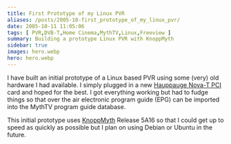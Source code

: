 ```yaml
---
title: First Prototype of my Linux PVR
aliases: /posts/2005-10-first_prototype_of_my_linux_pvr/
date: 2005-10-11 11:05:06
tags: [ PVR,DVB-T,Home Cinema,MythTV,Linux,Freeview ]
summary: Building a prototype Linux PVR with KnoppMyth
sidebar: true
images: hero.webp
hero: hero.webp
---
```


I have built an initial prototype of a Linux based PVR using some (very) old
hardware I had available. I simply plugged in a new [Hauppauge Nova-T
PCI](http://www.hauppauge.co.uk/pages/products/data_novatpci.html) card and
hoped for the best. I got everything working but had to fudge things so that
over the air electronic program guide (EPG) can be imported into the MythTV
program guide database.

This initial prototype uses [KnoppMyth](http://mysettopbox.tv/) Release 5A16 so
that I could get up to speed as quickly as possible but I plan on using Debian
or Ubuntu in the future.
